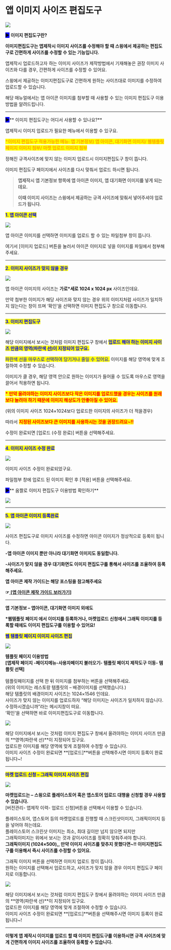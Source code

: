 # 앱 이미지 사이즈 편집도구

![](https://wp.swing2app.co.kr/wp-content/uploads/2018/09/%EC%9D%B4%EB%AF%B8%EC%A7%80%ED%8E%B8%EC%A7%91%EB%8F%84%EA%B5%AC%EC%A0%9C%EB%AA%A9.png)

<mark style="background-color:blue;">▶</mark> **이미지 편집도구란?**

**이미지편집도구는 앱제작시 이미지 사이즈를 수정해야 할 때 스윙에서 제공하는 편집도구로 간편하게 사이즈를 수정할 수 있는 기능입니다.**

앱제작시 업로드하고자 하는 이미지 사이즈가 제작방법에서 기재해놓은 권장 이미지 사이즈와 다를 경우, 간편하게 사이즈를 수정할 수 있어요.

스윙에서 제공하는 이미지편집도구로 간편하게 원하는 사이즈대로 이미지를 수정하여 업로드할 수 있습니다.

해당 매뉴얼에서는 앱 아이콘 이미지를 첨부할 때 사용할 수 있는 이미지 편집도구 이용방법을 알려드립니다.

***

<mark style="background-color:blue;">**▶**</mark>** 이미지 편집도구는 어디서 사용할 수 있나요?**

앱제작시 이미지 업로드가 필요한 메뉴에서 이용할 수 있구요.

<mark style="color:orange;">**\*이미지 편집도구 적용가능한 메뉴: 앱 기본정보) 앱 아이콘, 대기화면 이미지/  웹템플릿 페이지 이미지 첨부/ 마켓 업로드 이미지 첨부**</mark>&#x20;

정해진 규격사이즈에 맞지 않는 이미지 업로드시 이미지편집도구 창이 뜹니다.

이미지 편집도구 페이지에서 사이즈를 다시 맞춰서 업로드 하시면 됩니다.

> **앱제작시 앱 기본정보 항목에 앱 아이콘 이미지, 앱 대기화면 이미지를 넣게 되는데요.**
>
> **이때 이미지 사이즈는 스윙에서 제공하는 규격 사이즈에 맞춰서 넣어주셔야 업로드가 됩니다.**&#x20;



<mark style="color:blue;">**1. 앱 아이콘 선택**</mark>

![](https://wp.swing2app.co.kr/wp-content/uploads/2018/09/%EC%9D%B4%EB%AF%B8%EC%A7%80%ED%8E%B8%EC%A7%91%EB%8F%84%EA%B5%AC1.18.09.png)

앱 아이콘 이미지를 선택하면 이미지를 업로드 할 수 있는 파일첨부 창이 뜹니다.

여기서 \[이미지 업로드] 버튼을 눌러서 아이콘 이미지로 넣을 이미지를 파일에서 첨부해주세요.

***

<mark style="color:blue;">**2. 이미지 사이즈가 맞지 않을 경우**</mark>

![](https://wp.swing2app.co.kr/wp-content/uploads/2018/09/%EC%9D%B4%EB%AF%B8%EC%A7%80%ED%8E%B8%EC%A7%91%EB%8F%84%EA%B5%AC2.18.09.png)

앱 아이콘 이미지의 사이즈는 **가로\*세로 1024 x 1024 px** 사이즈인데요.

만약 첨부한 이미지가 해당 사이즈와 맞지 않는 경우 위의 이미지처럼 사이즈가 일치하지 않는다는 창이 뜨며 ‘확인’을 선택하면 이미지 편집도구 창으로 이동합니다.

***

<mark style="color:blue;">**3. 이미지 편집도구**</mark>&#x20;

![](https://wp.swing2app.co.kr/wp-content/uploads/2018/09/%EC%9D%B4%EB%AF%B8%EC%A7%80%ED%8E%B8%EC%A7%91%EB%8F%84%EA%B5%AC3.18.09.png)

해당 이미지에서 보시는 것처럼 이미지 편집도구 창에서 <mark style="color:blue;">**업로드 해야 하는 이미지 사이즈 만큼의 영역(파란색 선)이 지정되어 있구요.**</mark>

<mark style="color:blue;">파란색 선을 마우스로 선택하여 당기거나 줄일 수 있어요.</mark> 이미지를 해당 영역에 맞게 조절하여 수정할 수 있습니다.

이미지가 클 경우, 해당 영역 안으로 원하는 이미지가 들어올 수 있도록 마우스로 영역을 끌어서 적용하면 됩니다.

<mark style="color:red;">**\* 만약 올려야하는 이미지 사이즈보다 작은 이미지를 업로드했을 경우는 사이즈를 원래보다 늘려야 하기 때문에 이미지 해상도가 안좋아질 수 있어요.**</mark>

(위의 이미지 사이즈 1024×1024보다 업로드한 이미지의 사이즈가 더 적을경우)

따라서 <mark style="color:red;">**지정된 사이즈보다 큰 이미지를 사용하시는 것을 권장드려요\~!!**</mark>

수정이 완료되면 \[업로드 (수정 완료)] 버튼을 선택해주세요.

***

<mark style="color:blue;">**4. 이미지 사이즈 수정 완료**</mark>&#x20;

![](https://wp.swing2app.co.kr/wp-content/uploads/2018/09/%EC%9D%B4%EB%AF%B8%EC%A7%80%ED%8E%B8%EC%A7%91%EB%8F%84%EA%B5%AC4.18.09.png)

이미지 사이즈 수정이 완료되었구요.

파일첨부 창에 업로드 된 이미지 확인 후 \[적용] 버튼을 선택해주세요.



<mark style="background-color:blue;">**▶**</mark>** 움짤로 이미지 편집도구 이용방법 확인하기**

![](https://s3.ap-northeast-2.amazonaws.com/swing2bucket/resource/image/help/fd663fd6152436a7ade571bec7037296.gif)

***

<mark style="color:blue;">**5. 앱 아이콘 이미지 등록완료**</mark>

![](https://wp.swing2app.co.kr/wp-content/uploads/2018/09/%EC%9D%B4%EB%AF%B8%EC%A7%80%ED%8E%B8%EC%A7%91%EB%8F%84%EA%B5%AC5.18.09.png)

사이즈 편집도구로 이미지 사이즈를  수정하면 아이콘 이미지가 정상적으로 등록이 됩니다.

**-앱 아이콘 이미지 뿐만 아니라 대기화면 이미지도 동일합니다.**&#x20;

**-사이즈가 맞지 않을 경우 대기화면도 이미지 편집도구를 통해서 사이즈를 조율하여 등록해주세요.**



**앱 아이콘 제작 가이드는 해당 포스팅을 참고해주세요**

**☞**[ **\[앱 아이콘 제작 가이드 보러가기\]**](appicon.md)

***

**앱 기본정보 – 앱아이콘, 대기화면 이미지 외에도**

**\*웹템플릿 페이지 에서 이미지를 등록하거나, 마켓업로드 신청에서 그래픽 이미지를 등록할 때에도 이미지 편집도구를 이용할 수 있어요!**

<mark style="color:blue;">**웹 템플릿 페이지 이미지 사이즈 편집**</mark>

![](https://s3.ap-northeast-2.amazonaws.com/swing2bucket/resource/image/help/e204803ff0e752a88efa907bf1df5c73.png)

**템플릿 페이지 이용방법**\
**\[앱제작 페이지 -페이지메뉴-사용자페이지 불러오기- 템플릿 페이지 제작도구 이동- 템플릿 선택]**\
\
템플릿페이지를 선택 한 뒤 이미지를 첨부하는 버튼을 선택해주세요.\
(위의 이미지는 레스토랑 템플릿의 – 배경이미지를 선택했습니다.)\
해당 템플릿의 배경이미지 사이즈는 1024×1546 인데요.\
사이즈가 맞지 않는 이미지를 업로드하자 “해당 이미지는 사이즈가 일치하지 않습니다. 수정하시겠습니까”라는 메시지창이 떠요.\
‘확인’을 선택하면 바로 이미지편집도구로 이동합니다.&#x20;

![](https://s3.ap-northeast-2.amazonaws.com/swing2bucket/resource/image/help/9bbc5e0ed39f6b531b9b45f1498b958d.png)

해당 이미지에서 보시는 것처럼 이미지 편집도구 창에서 올려야하는 이미지 사이즈 만큼의 **영역(파란색 선)**이 지정되어 있구요.\
업로드한 이미지를 해당 영역에 맞게 조절하여 수정할 수 있습니다.\
이미지 사이즈 수정이 완료되면 **\[업로드]**버튼을 선택해주시면 이미지 등록이 완료됩니다\~!

***

<mark style="color:blue;">**마켓 업로드 신청 – 그래픽 이미지 사이즈 편집**</mark>

![](https://s3.ap-northeast-2.amazonaws.com/swing2bucket/resource/image/help/5f2c305b67be622c679fd201618f0621.png)

**마켓업로드는 – 스윙으로 플레이스토어 혹은 앱스토어 업로드 대행을 신청할 경우 사용할 수 있습니다.**\
\[버전관리- 앱제작 이력- 업로드 신청]버튼을 선택해서 이용할 수 있습니다.



플레이스토어, 앱스토어 등의 마켓업로드를 진행할 때 스크린샷이미지, 그래픽이미지 등을 넣어야 하는데요.\
플레이스토어 스크린샷 이미지는 최소, 최대 길이만 넘지 않으면 되지만\
그래픽이미지는 위에서 보시는 것과 같이사이즈를 정확히 맞춰주셔야 합니다.\
**그래픽이미지 (1024×500),, 만약 이미지 사이즈를 맞추지 못했다면\~!! 이미지편집도구를 이용해서 즉시 사이즈를 수정할 수 있어요.**

그래픽 이미지 버튼을 선택하면 이미지 업로드 창이 뜹니다.\
원하는 이미지를 선택해서 업로드하고, 사이즈가 맞지 않을 경우 이미지 편집도구 페이지로 이동합니다.

![](https://s3.ap-northeast-2.amazonaws.com/swing2bucket/resource/image/help/59f0a3d3210e918558b6e065ace26eff.png)

해당 이미지에서 보시는 것처럼 이미지 편집도구 창에서 올려야하는 이미지 사이즈 만큼의 **영역(파란색 선)**이 지정되어 있구요.\
업로드한 이미지를 해당 영역에 맞게 조절하여 수정할 수 있습니다.\
이미지 사이즈 수정이 완료되면 **\[업로드]**버튼을 선택해주시면 이미지 등록이 완료됩니다\~!

***

**이렇게 앱 제작시 이미지를 업로드 할 때 이미지 편집도구를 이용하시면 규격 사이즈에 맞게 간편하게 이미지 사이즈를 조율하여 등록할 수 있습니다.**
